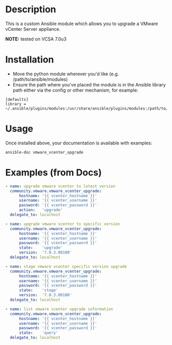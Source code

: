 # Description

This is a custom Ansible module which allows you to upgrade a VMware vCenter
Server appliance.

**NOTE:** tested on VCSA 7.0u3


# Installation

- Move the python module wherever you'd like (e.g. /path/to/ansible/modules)
- Ensure the path where you've placed the module is in the Ansible library path
  either via the config or other mechanism, for example:

```
[defaults]
library = ~/.ansible/plugins/modules:/usr/share/ansible/plugins/modules:/path/to/ansible/modules
```

# Usage

Once installed above, your documentation is available with examples:

```
ansible-doc vmware_vcenter_upgrade
```

# Examples (from Docs)

```yaml
- name: upgrade vmware vcenter to latest version
  community.vmware.vmware_vcenter_upgrade:
      hostname: '{{ vcenter_hostname }}'
      username: '{{ vcenter_username }}'
      password: '{{ vcenter_password }}'
      action:   'upgrade'
  delegate_to: localhost

- name: upgrade vmware vcenter to specific version
  community.vmware.vmware_vcenter_upgrade:
      hostname: '{{ vcenter_hostname }}'
      username: '{{ vcenter_username }}'
      password: '{{ vcenter_password }}'
      state:    'upgrade'
      version:  '7.0.3.00100'
  delegate_to: localhost

- name: stage vmware vcenter specific version upgrade
  community.vmware.vmware_vcenter_upgrade:
      hostname: '{{ vcenter_hostname }}'
      username: '{{ vcenter_username }}'
      password: '{{ vcenter_password }}'
      state:    'stage'
      version:  '7.0.3.00100'
  delegate_to: localhost

- name: list vmware vcenter upgrade information
  community.vmware.vmware_vcenter_upgrade:
      hostname: '{{ vcenter_hostname }}'
      username: '{{ vcenter_username }}'
      password: '{{ vcenter_password }}'
      state:    'query'
  delegate_to: localhost
```
